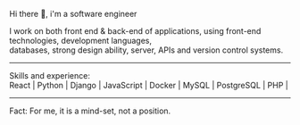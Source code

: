 Hi there 👋, i'm a software engineer

I work on both front end & back-end of applications, using front-end technologies, development languages, <br>databases, strong design ability, server, APIs and version control systems.
<hr class="dotted">
Skills and experience: <br>
React   |   Python   |   Django   |   JavaScript   |   Docker  |   MySQL   |   PostgreSQL  |   PHP   |
<hr class="dotted">

Fact: For me, it is a mind-set, not a position.






 

 

